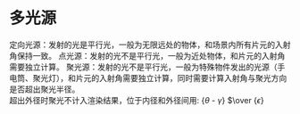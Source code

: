 # 多光源
定向光源：发射的光是平行光，一般为无限远处的物体，和场景内所有片元的入射角保持一致。
点光源：发射的光不是平行光，一般为近处物体，和片元的入射角需要独立计算。
聚光源：发射的光不是平行光，一般为特殊物件发出的光源（手电筒、聚光灯），和片元的入射角需要独立计算，同时需要计算入射角与聚光方向是否超出聚光半径。<br>
超出外径时聚光不计入渲染结果，位于内径和外径间用: {$\theta$ - $\gamma$} $\over {$\epsilon$}  
